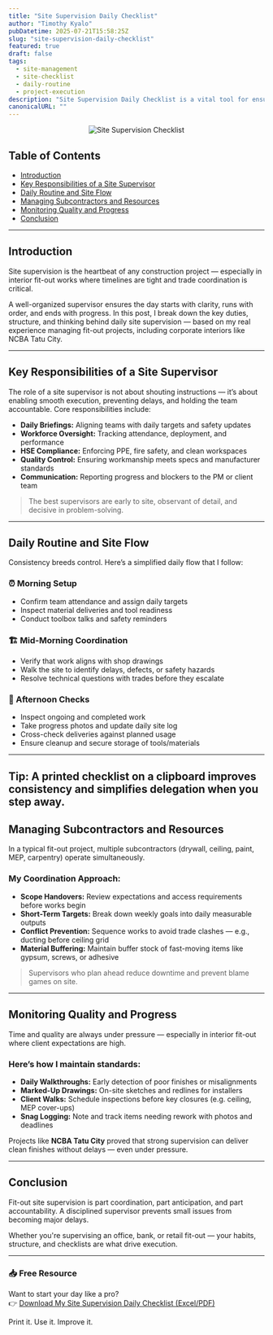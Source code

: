 ```yaml
---
title: "Site Supervision Daily Checklist"
author: "Timothy Kyalo"
pubDatetime: 2025-07-21T15:58:25Z
slug: "site-supervision-daily-checklist"
featured: true
draft: false
tags:
  - site-management
  - site-checklist
  - daily-routine
  - project-execution
description: "Site Supervision Daily Checklist is a vital tool for ensuring smooth construction operations by tracking daily tasks, safety protocols, and workforce activities. This blog explores how a well-structured checklist enhances site accountability, minimizes delays, and maintains quality standards."
canonicalURL: ""
---
```


<p align="center">
  <img src="/images/Checklist.JPG" alt="Site Supervision Checklist" style="max-width: 100%; height: auto;" />
</p>

## Table of Contents
- [Introduction](#introduction)  
- [Key Responsibilities of a Site Supervisor](#key-responsibilities-of-a-site-supervisor)  
- [Daily Routine and Site Flow](#daily-routine-and-site-flow)  
- [Managing Subcontractors and Resources](#managing-subcontractors-and-resources)  
- [Monitoring Quality and Progress](#monitoring-quality-and-progress)  
- [Conclusion](#conclusion)  

---

## Introduction

Site supervision is the heartbeat of any construction project — especially in interior fit-out works where timelines are tight and trade coordination is critical.

A well-organized supervisor ensures the day starts with clarity, runs with order, and ends with progress. In this post, I break down the key duties, structure, and thinking behind daily site supervision — based on my real experience managing fit-out projects, including corporate interiors like NCBA Tatu City.

---

## Key Responsibilities of a Site Supervisor

The role of a site supervisor is not about shouting instructions — it’s about enabling smooth execution, preventing delays, and holding the team accountable. Core responsibilities include:

- **Daily Briefings:** Aligning teams with daily targets and safety updates  
- **Workforce Oversight:** Tracking attendance, deployment, and performance  
- **HSE Compliance:** Enforcing PPE, fire safety, and clean workspaces  
- **Quality Control:** Ensuring workmanship meets specs and manufacturer standards  
- **Communication:** Reporting progress and blockers to the PM or client team  

> The best supervisors are early to site, observant of detail, and decisive in problem-solving.

---

## Daily Routine and Site Flow

Consistency breeds control. Here’s a simplified daily flow that I follow:

### ⏰ Morning Setup
- Confirm team attendance and assign daily targets
- Inspect material deliveries and tool readiness
- Conduct toolbox talks and safety reminders

### 🏗️ Mid-Morning Coordination
- Verify that work aligns with shop drawings
- Walk the site to identify delays, defects, or safety hazards
- Resolve technical questions with trades before they escalate

### 📝 Afternoon Checks
- Inspect ongoing and completed work
- Take progress photos and update daily site log
- Cross-check deliveries against planned usage
- Ensure cleanup and secure storage of tools/materials
---
Tip: A printed checklist on a clipboard improves consistency and simplifies delegation when you step away.
---

## Managing Subcontractors and Resources

In a typical fit-out project, multiple subcontractors (drywall, ceiling, paint, MEP, carpentry) operate simultaneously.

### My Coordination Approach:
- **Scope Handovers:** Review expectations and access requirements before works begin  
- **Short-Term Targets:** Break down weekly goals into daily measurable outputs  
- **Conflict Prevention:** Sequence works to avoid trade clashes — e.g., ducting before ceiling grid  
- **Material Buffering:** Maintain buffer stock of fast-moving items like gypsum, screws, or adhesive  

> Supervisors who plan ahead reduce downtime and prevent blame games on site.

---

## Monitoring Quality and Progress

Time and quality are always under pressure — especially in interior fit-out where client expectations are high.

### Here’s how I maintain standards:
- **Daily Walkthroughs:** Early detection of poor finishes or misalignments  
- **Marked-Up Drawings:** On-site sketches and redlines for installers  
- **Client Walks:** Schedule inspections before key closures (e.g. ceiling, MEP cover-ups)  
- **Snag Logging:** Note and track items needing rework with photos and deadlines  

Projects like **NCBA Tatu City** proved that strong supervision can deliver clean finishes without delays — even under pressure.

---

## Conclusion

Fit-out site supervision is part coordination, part anticipation, and part accountability. A disciplined supervisor prevents small issues from becoming major delays.

Whether you're supervising an office, bank, or retail fit-out — your habits, structure, and checklists are what drive execution.

---

### 📥 Free Resource  
Want to start your day like a pro?  
👉 [Download My Site Supervision Daily Checklist (Excel/PDF)](https://timokyaloprojects.gumroad.com/l/jpbfsz)

Print it. Use it. Improve it.
